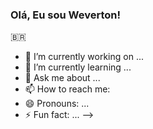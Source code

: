 ### Olá, Eu sou Weverton!

🇧🇷
- 🔭 I’m currently working on ...
- 🌱 I’m currently learning ...
- 💬 Ask me about ...
- 📫 How to reach me: 
- 😄 Pronouns: ...
- ⚡ Fun fact: ...
-->
